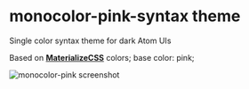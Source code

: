 # monocolor-pink-syntax theme

Single color syntax theme for dark Atom UIs

Based on [**MaterializeCSS**](http://materializecss.com/color.html) colors;
base color: pink;

![monocolor-pink screenshot](http://files.web-forge.info/atom-themes/monocolor-pink.jpg)
